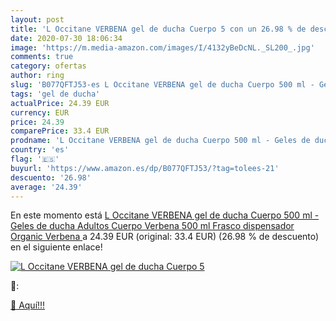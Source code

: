 ```yaml
---
layout: post
title: 'L Occitane VERBENA gel de ducha Cuerpo 5 con un 26.98 % de descuento'
date: 2020-07-30 18:06:34
image: 'https://m.media-amazon.com/images/I/4132yBeDcNL._SL200_.jpg'
comments: true
category: ofertas
author: ring
slug: 'B077QFTJ53-es L Occitane VERBENA gel de ducha Cuerpo 500 ml - Geles de...'
tags: 'gel de ducha'
actualPrice: 24.39 EUR
currency: EUR
price: 24.39
comparePrice: 33.4 EUR
prodname: 'L Occitane VERBENA gel de ducha Cuerpo 500 ml - Geles de ducha  Adultos  Cuerpo  Verbena  500 ml  Frasco dispensador  Organic Verbena '
country: 'es'
flag: '🇪🇸'
buyurl: 'https://www.amazon.es/dp/B077QFTJ53/?tag=tolees-21'
descuento: '26.98'
average: '24.39'
---
```


En este momento está [L Occitane VERBENA gel de ducha Cuerpo 500 ml - Geles de ducha  Adultos  Cuerpo  Verbena  500 ml  Frasco dispensador  Organic Verbena ](https://www.amazon.es/dp/B077QFTJ53/?tag=tolees-21) a 24.39 EUR (original: 33.4 EUR) (26.98 %  de descuento) en el siguiente enlace!

[![L Occitane VERBENA gel de ducha Cuerpo 5](https://m.media-amazon.com/images/I/4132yBeDcNL._SL200_.jpg)](https://www.amazon.es/dp/B077QFTJ53/?tag=tolees-21)

🔎:


[🛒 Aquí!!!](https://www.amazon.es/dp/B077QFTJ53/?tag=tolees-21)
